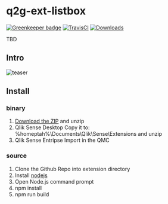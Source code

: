 # q2g-ext-listbox
[![Greenkeeper badge](https://badges.greenkeeper.io/q2g/q2g-ext-listbox.svg)](https://greenkeeper.io/)
[![TravisCI](https://travis-ci.org/q2g/q2g-ext-listbox.svg?branch=master)](https://travis-ci.org/q2g/q2g-ext-listboxe)
[![Downloads](https://m.sense2go.net/downloads.svg?q2g-ext-listbox)](https://m.sense2go.net/extension-package)

TBD

## Intro

![teaser](https://github.com/q2g/q2g-ext-listbox/raw/master/docs/teaser.gif "Short teaser")

## Install

### binary

1. [Download the ZIP](https://m.sense2go.net/extension-package) and unzip
2. Qlik Sense Desktop
   Copy it to: %homeptah%\Documents\Qlik\Sense\Extensions and unzip
3. Qlik Sense Entripse
   Import in the QMC

### source

1. Clone the Github Repo into extension directory
2. Install [nodejs](https://nodejs.org/)
3. Open Node.js command prompt
4. npm install
5. npm run build
